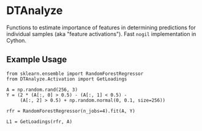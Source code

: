 # DTAnalyze
Functions to estimate importance of features in determining predictions for individual samples (aka "feature activations"). Fast `nogil` implementation in Cython.


## Example Usage
```
from sklearn.ensemble import RandomForestRegressor
from DTAnalyze.Activation import GetLoadings

A = np.random.rand(256, 3)
Y = (2 * (A[:, 0] > 0.5) - (A[:, 1] < 0.5) - 
     (A[:, 2] > 0.5) + np.random.normal(0, 0.1, size=256))

rfr = RandomForestRegressor(n_jobs=4).fit(A, Y)

L1 = GetLoadings(rfr, A)
```
